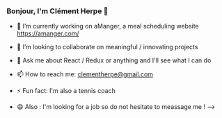 ### Bonjour, I'm Clément Herpe 👋

- 🔭 I’m currently working on aManger, a meal scheduling website https://amanger.com/
- 👯 I’m looking to collaborate on meaningful / innovating projects
- 💬 Ask me about React / Redux or anything and I'll see what I can do 
- 📫 How to reach me: clementherpe@gmail.com
- ⚡ Fun fact: I'm also a tennis coach

- 😄 Also : I'm looking for a job so do not hesitate to meassage me !
-->

